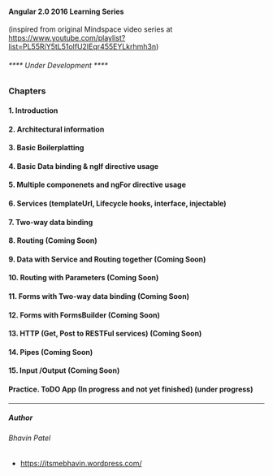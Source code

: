 #### Angular 2.0 2016 Learning Series
(inspired from original Mindspace video series at https://www.youtube.com/playlist?list=PL55RiY5tL51olfU2IEqr455EYLkrhmh3n)

###### **** Under Development ****

### Chapters
#### 1. Introduction
#### 2. Architectural information
#### 3. Basic Boilerplatting
#### 4. Basic Data binding & ngIf directive usage
#### 5. Multiple componenets and ngFor directive usage
#### 6. Services (templateUrl, Lifecycle hooks, interface, injectable)
#### 7. Two-way data binding
#### 8. Routing   (Coming Soon)
#### 9. Data with Service and Routing together   (Coming Soon)
#### 10. Routing with Parameters   (Coming Soon)
#### 11. Forms with Two-way data binding   (Coming Soon)
#### 12. Forms with FormsBuilder   (Coming Soon)
#### 13. HTTP (Get, Post to RESTFul services)   (Coming Soon)
#### 14. Pipes   (Coming Soon)
#### 15. Input /Output   (Coming Soon)
#### Practice. ToDO App (In progress and not yet finished)   (under progress)
------
##### Author
###### Bhavin Patel
- https://itsmebhavin.wordpress.com/
